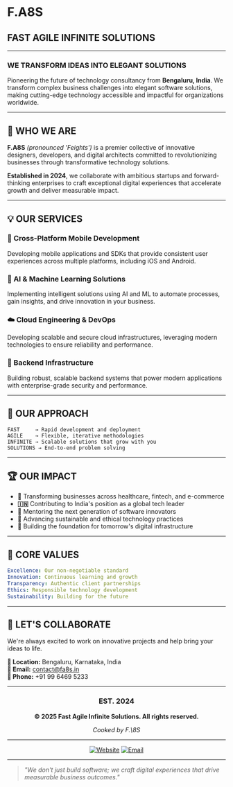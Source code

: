 # **F.A8S**
## **FAST AGILE INFINITE SOLUTIONS**

---

### **WE TRANSFORM IDEAS INTO ELEGANT SOLUTIONS**

Pioneering the future of technology consultancy from **Bengaluru, India**. We transform complex business challenges into elegant software solutions, making cutting-edge technology accessible and impactful for organizations worldwide.

---

## **🚀 WHO WE ARE**

**F.A8S** *(pronounced 'Feights')* is a premier collective of innovative designers, developers, and digital architects committed to revolutionizing businesses through transformative technology solutions.

**Established in 2024**, we collaborate with ambitious startups and forward-thinking enterprises to craft exceptional digital experiences that accelerate growth and deliver measurable impact.

---

## **💡 OUR SERVICES**

### **📱 Cross-Platform Mobile Development**
Developing mobile applications and SDKs that provide consistent user experiences across multiple platforms, including iOS and Android.

### **🧠 AI & Machine Learning Solutions**
Implementing intelligent solutions using AI and ML to automate processes, gain insights, and drive innovation in your business.

### **☁️ Cloud Engineering & DevOps**
Developing scalable and secure cloud infrastructures, leveraging modern technologies to ensure reliability and performance.

### **🔧 Backend Infrastructure**
Building robust, scalable backend systems that power modern applications with enterprise-grade security and performance.

---

## **🎯 OUR APPROACH**

```
FAST     → Rapid development and deployment
AGILE    → Flexible, iterative methodologies  
INFINITE → Scalable solutions that grow with you
SOLUTIONS → End-to-end problem solving
```

---

## **🏆 OUR IMPACT**

- **🚀** Transforming businesses across healthcare, fintech, and e-commerce
- **🇮🇳** Contributing to India's position as a global tech leader  
- **👥** Mentoring the next generation of software innovators
- **🌱** Advancing sustainable and ethical technology practices
- **🔮** Building the foundation for tomorrow's digital infrastructure

---

## **💎 CORE VALUES**

```yaml
Excellence: Our non-negotiable standard
Innovation: Continuous learning and growth
Transparency: Authentic client partnerships
Ethics: Responsible technology development
Sustainability: Building for the future
```

---

## **🤝 LET'S COLLABORATE**

We're always excited to work on innovative projects and help bring your ideas to life.

**📍 Location:** Bengaluru, Karnataka, India  
**📧 Email:** contact@fa8s.in  
**📱 Phone:** +91 99 6469 5233  

---

<div align="center">

### **EST. 2024**

**© 2025 Fast Agile Infinite Solutions. All rights reserved.**

*Cooked by F.\8S*

---

[![Website](https://img.shields.io/badge/Website-fa8s.in-000000?style=for-the-badge&logo=google-chrome&logoColor=white)](https://fa8s.in)
[![Email](https://img.shields.io/badge/Email-contact@fa8s.in-EA4335?style=for-the-badge&logo=gmail&logoColor=white)](mailto:contact@fa8s.in)

</div>

---

> *"We don't just build software; we craft digital experiences that drive measurable business outcomes."*
